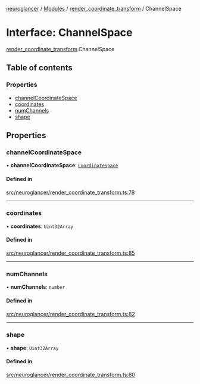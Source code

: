 [neuroglancer](../README.md) / [Modules](../modules.md) / [render\_coordinate\_transform](../modules/render_coordinate_transform.md) / ChannelSpace

# Interface: ChannelSpace

[render_coordinate_transform](../modules/render_coordinate_transform.md).ChannelSpace

## Table of contents

### Properties

- [channelCoordinateSpace](render_coordinate_transform.ChannelSpace.md#channelcoordinatespace)
- [coordinates](render_coordinate_transform.ChannelSpace.md#coordinates)
- [numChannels](render_coordinate_transform.ChannelSpace.md#numchannels)
- [shape](render_coordinate_transform.ChannelSpace.md#shape)

## Properties

### channelCoordinateSpace

• **channelCoordinateSpace**: [`CoordinateSpace`](coordinate_transform.CoordinateSpace.md)

#### Defined in

[src/neuroglancer/render_coordinate_transform.ts:78](https://github.com/ActiveBrainAtlas2/neuroglancer/blob/285e65d7/src/neuroglancer/render_coordinate_transform.ts#L78)

___

### coordinates

• **coordinates**: `Uint32Array`

#### Defined in

[src/neuroglancer/render_coordinate_transform.ts:85](https://github.com/ActiveBrainAtlas2/neuroglancer/blob/285e65d7/src/neuroglancer/render_coordinate_transform.ts#L85)

___

### numChannels

• **numChannels**: `number`

#### Defined in

[src/neuroglancer/render_coordinate_transform.ts:82](https://github.com/ActiveBrainAtlas2/neuroglancer/blob/285e65d7/src/neuroglancer/render_coordinate_transform.ts#L82)

___

### shape

• **shape**: `Uint32Array`

#### Defined in

[src/neuroglancer/render_coordinate_transform.ts:80](https://github.com/ActiveBrainAtlas2/neuroglancer/blob/285e65d7/src/neuroglancer/render_coordinate_transform.ts#L80)
